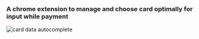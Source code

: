 ### A chrome extension to manage and choose card optimally for input while payment


![card data autocomplete](card_data_autocomplete.gif)
